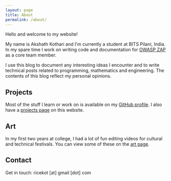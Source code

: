 ```yaml
---
layout: page
title: About
permalink: /about/
---
```


Hello and welcome to my website!

My name is Akshath Kothari and I'm currently a student at BITS Pilani, India. In my spare time I work on writing code and documentation for [OWASP ZAP](https://zaproxy.org/) as a core team member.

I use this blog to document any interesting ideas I encounter and to write technical posts related to programming, mathematics and engineering. The contents of this blog reflect my personal opinions.

<h2> Projects </h2>

Most of the stuff I learn or work on is available on my [GitHub profile](https://github.com/ricekot/). I also have a [projects page](/projects/) on this website.

<h2> Art </h2>

In my first two years at college, I had a lot of fun editing videos for cultural and technical festivals. You can view some of these on the [art page](/art/).

<h2> Contact </h2>

Get in touch: ricekot [at] gmail [dot] com
